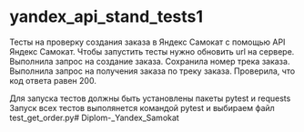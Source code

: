 # yandex_api_stand_tests1
Тесты на проверку создания заказа в Яндекс Самокат с помощью API Яндекс Самокат. Чтобы запустить тесты нужно обновить url на сервере. Выполнила запрос на создание заказа. Сохранила номер трека заказа. Выполнила запрос на получения заказа по треку заказа. Проверила, что код ответа равен 200.

Для запуска тестов должны быть установлены пакеты pytest и requests
Запуск всех тестов выполянется командой pytest и выбираем файл test_get_order.py# Diplom-_Yandex_Samokat
